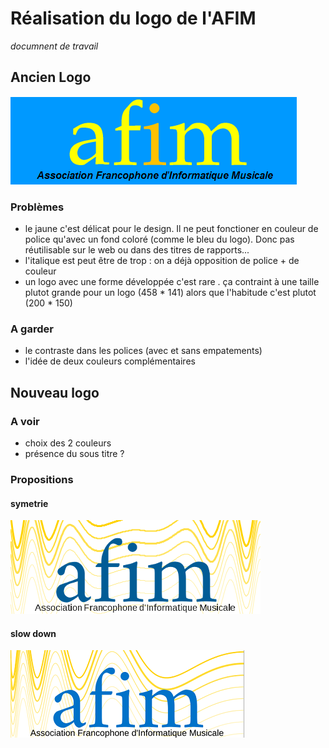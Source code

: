 # Réalisation du logo de l'AFIM
*documnent de travail*

## Ancien Logo
![ancien logo](img/old_afim_logo.png)
### Problèmes
* le jaune c'est délicat pour le design. Il ne peut fonctioner en couleur de police qu'avec un fond coloré (comme le bleu du logo). Donc pas réutilisable sur le web ou dans des titres de rapports...
* l'italique est peut être de trop : on a déjà opposition de police + de couleur
* un logo avec une forme développée c'est rare . ça contraint à une taille plutot grande pour un logo (458 * 141) alors que l'habitude c'est plutot (200 * 150)

### A garder
* le contraste dans les polices (avec et sans empatements)
* l'idée de deux couleurs complémentaires



## Nouveau logo
### A voir
* choix des 2 couleurs
* présence du sous titre ? 

### Propositions
#### symetrie
![ancien logo](img/symetrie.png)

#### slow down
![ancien logo](img/slow_down.png)